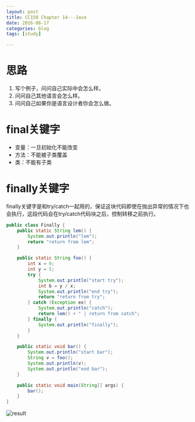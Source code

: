 ```yaml
---
layout: post
title: CC150 Chapter 14---Java
date: 2016-06-17
categories: blog
tags: [study]

---
```


# 思路

1. 写个例子，问问自己实际中会怎么样。
2. 问问自己其他语言会怎么样。
3. 问问自己如果你是语言设计者你会怎么做。

# final关键字

* 变量：一旦初始化不能改变
* 方法：不能被子类覆盖
* 类：不能有子类

# finally关键字

finally关键字是和try/catch一起用的，保证这块代码即使在抛出异常的情况下也会执行，这段代码会在try/catch代码块之后，控制转移之前执行。

```java
public class Finally {
    public static String lem() {
        System.out.println("lem");
        return "return from lem";
    }

    public static String foo() {
        int x = 0;
        int y = 5;
        try {
            System.out.println("start try");
            int b = y / x;
            System.out.println("end try");
            return "return from try";
        } catch (Exception ex) {
            System.out.println("catch");
            return lem() + " | return from catch";
        } finally {
            System.out.println("finally");
        }
    }

    public static void bar() {
        System.out.println("start bar");
        String v = foo();
        System.out.println(v);
        System.out.println("end bar");
    }

    public static void main(String[] args) {
        bar();
    }
}
```
![result](https://lisencn11.github.io/img/CC14_Java_finally.png)

